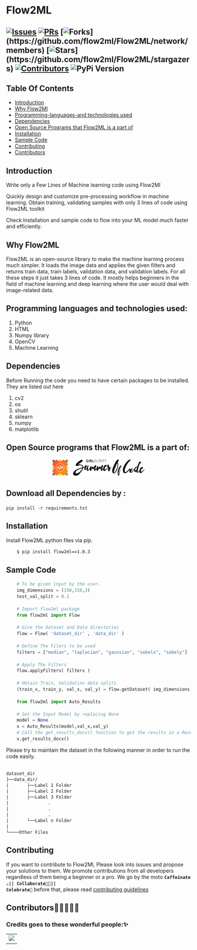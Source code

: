 # Flow2ML

[![Issues](https://img.shields.io/github/issues/flow2ml/Flow2ML)](https://github.com/flow2ml/Flow2ML/issues)
[![PRs](https://img.shields.io/github/issues-pr-raw/flow2ml/Flow2ML)](https://github.com/flow2ml/Flow2ML/pulls)
[![Forks](https://img.shields.io/github/forks/flow2ml/Flow2ML?)](https://github.com/flow2ml/Flow2ML/network/members) 
[![Stars](https://img.shields.io/github/stars/flow2ml/Flow2ML?)](https://github.com/flow2ml/Flow2ML/stargazers)
[![Contributors](https://img.shields.io/github/contributors/flow2ml/Flow2ML)](https://github.com/flow2ml/Flow2ML/graphs/contributors)
![PyPi Version](https://img.shields.io/pypi/v/pypi-download-stats.svg)
--- 

## Table Of Contents
- [Introduction](#Introduction)
- [Why Flow2Ml](#Why-Flow2Ml)
- [Programming-languages-and technologies used](#Programming-languages-and-technologies-used)  
- [Dependencies](#dependencies)
- [Open Source Programs that Flow2ML is a part of](#Open-Source-Programs)
- [Installation](#Installation)
- [Sample Code](#Sample-Code)
- [Contributing](#Sample-Code)
- [Contributors](#Contributors)

## Introduction 
<p>Write only a Few Lines of
Machine learning code using
Flow2Ml</p>
 
<p>Quickly design and customize pre-processing workflow in machine learning.
Obtain training, validating samples with only 3 lines of code using Flow2ML toolkit

Check Installation and sample code to flow into your ML model much faster and efficiently.</p>
 
## Why Flow2ML
<p>Flow2ML is an open-source library to make the machine learning process much simpler. It loads the image data and applies the given filters and returns train data, train labels, validation data, and validation labels.
For all these steps it just takes 3 lines of code. It mostly helps beginners in the field of machine learning and deep learning where the user would deal with image-related data.</p>


## Programming languages and technologies used:
1. Python
2. HTML
3. Numpy library
4. OpenCV
5. Machine Learning

## Dependencies
Before Running the code you need to have certain packages to be installed. They are listed out here
    <ol>
        <li>cv2</li>
        <li>os</li>
        <li>shutil</li>
        <li>sklearn</li>
        <li>numpy</li>
        <li>matplotlib</li>
    </ol> 
    
## Open Source programs that Flow2ML is a part of:

<p align="center">
 <a>
 <img  width="50%" height="20%" src="https://raw.githubusercontent.com/GirlScriptSummerOfCode/MentorshipProgram/master/GSsoc%20Type%20Logo%20Black.png">


    
## Download all Dependencies by :
```pip install -r requirements.txt```

## Installation
Install Flow2ML python files via pip.

```sh
    $ pip install flow2ml==1.0.3
```


## Sample Code
```py
    # To be given input by the user.
    img_dimensions = (150,150,3)
    test_val_split = 0.1

    # Import flow2ml package
    from flow2ml import Flow

    # Give the Dataset and Data directories
    flow = Flow( 'dataset_dir' , 'data_dir' )

    # Define The Filers to be used
    filters = ["median", "laplacian", "gaussian", "sobelx", "sobely"]

    # Apply The Filters
    flow.applyFilters( filters )

    # Obtain Train, Validation data splits
    (train_x, train_y, val_x, val_y) = flow.getDataset( img_dimensions, test_val_split )

    from flow2ml import Auto_Results
    
    # Set the Input Model by replacing None
    model = None
    x = Auto_Results(model,val_x,val_y)
    # Call the get_results_docx() function to get the results in a Results folder 
    x.get_results_docx()
```

Please try to maintain the dataset in the following manner in order to run the code easily.
```text

dataset_dir
├──data_dir/
|       ├──Label 1 Folder
|       ├──Label 2 Folder
|       ├──Label 3 Folder  
|               .
|               .
|               .        
|       └──Label n Folder 
| 
└────Other Files

```


## Contributing

If you want to contribute to Flow2Ml, Please look into issues and propose your solutions to them.
We promote contributions from all developers regardless of them being a beginner or a pro. 
We go by the moto 
<code><strong>Caffeinate☕|| Collaborate🤝🏼|| Celebrate🎊</strong></code>
before that, please read <a href="https://github.com/flow2ml/Flow2ML/blob/main/CONTRIBUTING.md">contributing guidelines</a>

## Contributors👩🏽‍💻👨‍💻

### Credits goes to these wonderful people:✨

<table>
	<tr>
		<td>
   <a href="https://github.com/flow2ml/Flow2ML/graphs/contributors">
  <img src="https://contrib.rocks/image?repo=flow2ml/Flow2ML" />
</a>
		</td>
	</tr>
</table>
